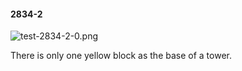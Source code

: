 #### 2834-2
![test-2834-2-0.png](https://github.com/lil-lab/nlvr/raw/master/nlvr/test/images/5/test-2834-2-0.png "test-2834-2-0.png")

There is only one yellow block as the base of a tower.